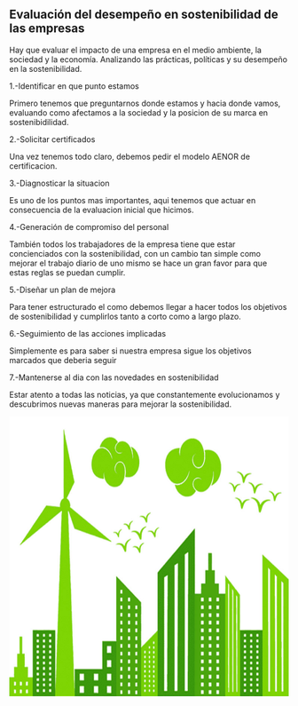 ## Evaluación del desempeño en sostenibilidad de las empresas

Hay que evaluar el impacto de una empresa en el medio ambiente, la sociedad y la economía. Analizando las prácticas, políticas y su desempeño en la sostenibilidad.

1.-Identificar en que punto estamos

Primero tenemos que preguntarnos donde estamos y hacia donde vamos, evaluando como afectamos a la sociedad y la posicion de su marca en sostenibidilidad.

2.-Solicitar certificados

Una vez tenemos todo claro, debemos pedir el modelo AENOR de certificacion.

3.-Diagnosticar la situacion

Es uno de los puntos mas importantes, aqui tenemos que actuar en consecuencia de la evaluacion inicial que hicimos.

4.-Generación de compromiso del personal

También todos los trabajadores de la empresa tiene que estar concienciados con la sostenibilidad, con un cambio tan simple como mejorar el trabajo diario de uno mismo se hace un gran favor para que estas reglas se puedan cumplir.

5.-Diseñar un plan de mejora

Para tener estructurado el como debemos llegar a hacer todos los objetivos de sostenibilidad y cumplirlos tanto a corto como a largo plazo.

6.-Seguimiento de las acciones implicadas

Simplemente es para saber si nuestra empresa sigue los objetivos marcados que deberia seguir

7.-Mantenerse al dia con las novedades en sostenibilidad 

Estar atento a todas las noticias, ya que constantemente evolucionamos y descubrimos nuevas maneras para mejorar la sostenibilidad.


![Empresa](img/empresas.jpg)
